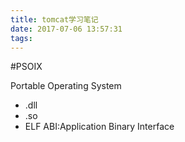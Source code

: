 ```yaml
---
title: tomcat学习笔记
date: 2017-07-06 13:57:31
tags:
---
```


#PSOIX

Portable Operating System
- .dll 
- .so
- ELF
	ABI:Application Binary Interface



